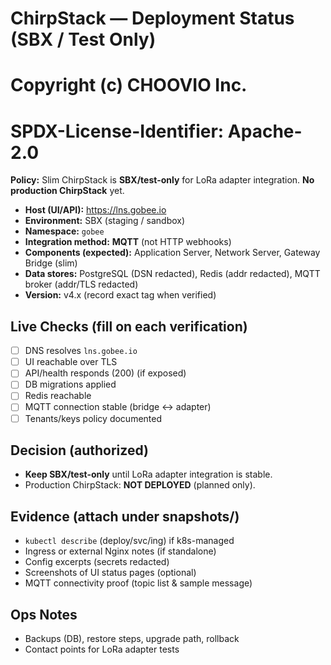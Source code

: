 # ChirpStack — Deployment Status (SBX / Test Only)
# Copyright (c) CHOOVIO Inc.
# SPDX-License-Identifier: Apache-2.0

**Policy:** Slim ChirpStack is **SBX/test-only** for LoRa adapter integration. **No production ChirpStack** yet.

- **Host (UI/API):** https://lns.gobee.io
- **Environment:** SBX (staging / sandbox)
- **Namespace:** `gobee`
- **Integration method:** **MQTT** (not HTTP webhooks)
- **Components (expected):** Application Server, Network Server, Gateway Bridge (slim)
- **Data stores:** PostgreSQL (DSN redacted), Redis (addr redacted), MQTT broker (addr/TLS redacted)
- **Version:** v4.x (record exact tag when verified)

## Live Checks (fill on each verification)
- [ ] DNS resolves `lns.gobee.io`
- [ ] UI reachable over TLS
- [ ] API/health responds (200) (if exposed)
- [ ] DB migrations applied
- [ ] Redis reachable
- [ ] MQTT connection stable (bridge ↔ adapter)
- [ ] Tenants/keys policy documented

## Decision (authorized)
- **Keep SBX/test-only** until LoRa adapter integration is stable.
- Production ChirpStack: **NOT DEPLOYED** (planned only).

## Evidence (attach under snapshots/)
- `kubectl describe` (deploy/svc/ing) if k8s-managed
- Ingress or external Nginx notes (if standalone)
- Config excerpts (secrets redacted)
- Screenshots of UI status pages (optional)
- MQTT connectivity proof (topic list & sample message)

## Ops Notes
- Backups (DB), restore steps, upgrade path, rollback
- Contact points for LoRa adapter tests
